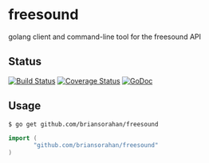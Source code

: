 freesound
============

golang client and command-line tool for the freesound API

## Status

[![Build Status](https://drone.io/github.com/briansorahan/freesound-go/status.png)](https://drone.io/github.com/briansorahan/freesound-go/latest)
[![Coverage Status](https://img.shields.io/coveralls/briansorahan/freesound.svg)](https://coveralls.io/r/briansorahan/freesound?branch=master)
[![GoDoc](https://godoc.org/github.com/briansorahan/freesound?status.svg)](https://godoc.org/github.com/briansorahan/freesound)

## Usage

```shell
$ go get github.com/briansorahan/freesound
```

```go
import (
       "github.com/briansorahan/freesound"
)
```